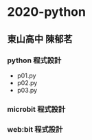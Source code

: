 # 2020-python
## 東山高中 陳郁茗

### python 程式設計
- p01.py
- p02.py
- p03.py

### microbit 程式設計

### web:bit 程式設計
